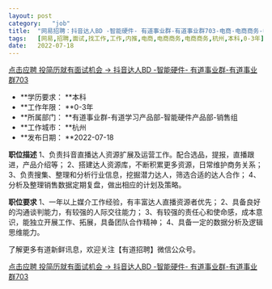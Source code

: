 ```yaml
---
layout:	post
category:	"job"
title:	"网易招聘：抖音达人BD -智能硬件- 有道事业群-有道事业群703-电商-电商商务-电商商务-杭州本科0-3年"
tags:	[网易,招聘,面试,找工作,工作,内推,电商,电商商务,电商商务,杭州,本科,0-3年]
date:	2022-07-18
---
```


[点击应聘 投简历就有面试机会 -> 抖音达人BD -智能硬件- 有道事业群-有道事业群703](http://mobile.bole.netease.com/bole/boleDetail?id=41611&employeeId=346f03c3cda5f04c&key=all)



- **学历要求： **本科
- **工作年限： **0-3年
- **所属部门： **有道事业群-有道学习产品部-智能硬件产品部-销售组
- **工作城市： **杭州
- **发布日期： **2022-07-18



**职位描述**
1、负责抖音直播达人资源扩展及运营工作。配合选品，提报，直播跟进，产品介绍等；
2、搭建达人资源库，不断积累更多资源，日常维护商务关系；
3、负责搜集、整理和分析行业信息，挖掘潜力达人，筛选合适的达人合作；
4、分析及整理销售数据定期复盘，做出相应的计划及策略。



**职位要求**
1、一年以上媒介工作经验，有丰富达人直播资源者优先；
2、具备良好的沟通谈判能力，有较强的人际交往能力；
3、有较强的责任心和使命感，成本意识，能独立开展工作、拓展，具备团队合作精神；
4、具备一定的数据分析及逻辑思维能力。

了解更多有道新鲜讯息，欢迎关注【有道招聘】微信公众号。



[点击应聘 投简历就有面试机会 -> 抖音达人BD -智能硬件- 有道事业群-有道事业群703](http://mobile.bole.netease.com/bole/boleDetail?id=41611&employeeId=346f03c3cda5f04c&key=all)